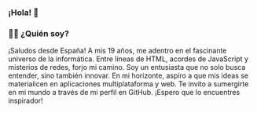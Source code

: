 ### ¡Hola! 👋

### 👨‍💻 ¿Quién soy?

¡Saludos desde España! A mis 19 años, me adentro en el fascinante universo de la informática. Entre líneas de HTML, acordes de JavaScript y misterios de redes, forjo mi camino. Soy un entusiasta que no solo busca entender, sino también innovar. En mi horizonte, aspiro a que mis ideas se materialicen en aplicaciones multiplataforma y web. Te invito a sumergirte en mi mundo a través de mi perfil en GitHub. ¡Espero que lo encuentres inspirador!




